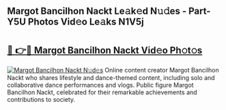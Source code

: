 ## Margot Bancilhon Nackt Le𝚊k𝚎d N𝚞𝚍es - Part-Y5U Photos Vid𝚎o Le𝚊ks N1V5j

# <h2><a href="http://fb3g59p.evod.top/?m=Margot+Bancilhon+Nackt">🔗 👉🔴 Margot Bancilhon Nackt Vid𝚎o Ph𝚘t𝚘s</a></h2>

[![Margot Bancilhon Nackt N𝚞d𝚎s](https://i.imgur.com/8V9OHl7.gif)](http://fb3g59p.evod.top/?m=Margot+Bancilhon+Nackt)
Online content creator Margot Bancilhon Nackt who shares lifestyle and dance-themed content, including solo and collaborative dance performances and vlogs. Public figure Margot Bancilhon Nackt, celebrated for their remarkable achievements and contributions to society. 
